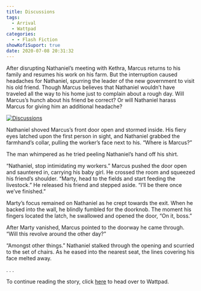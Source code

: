```yaml
---
title: Discussions
tags:
  - Arrival
  - Wattpad
categories:
  - - Flash Fiction
showKofiSuport: true
date: 2020-07-08 20:31:32
---
```


After disrupting Nathaniel’s meeting with Kethra, Marcus returns to his family and resumes his work on his farm. But the interruption caused headaches for Nathaniel, spurring the leader of the new government to visit his old friend. Though Marcus believes that Nathaniel wouldn’t have traveled all the way to his home just to complain about a rough day.<!-- more --> Will Marcus’s hunch about his friend be correct? Or will Nathaniel harass Marcus for giving him an additional headache?

<div class="center">

[![Discussions](/images/covers/arrival.png "Discussions")](https://www.wattpad.com/917412011-arrival-discussions)

</div>

Nathaniel shoved Marcus’s front door open and stormed inside. His fiery eyes latched upon the first person in sight, and Nathaniel grabbed the farmhand’s collar, pulling the worker’s face next to his. “Where is Marcus?”

The man whimpered as he tried peeling Nathaniel’s hand off his shirt.

“Nathaniel, stop intimidating my workers.” Marcus pushed the door open and sauntered in, carrying his baby girl. He crossed the room and squeezed his friend’s shoulder. “Marty, head to the fields and start feeding the livestock.” He released his friend and stepped aside. “I’ll be there once we’ve finished.”

Marty’s focus remained on Nathaniel as he crept towards the exit. When he backed into the wall, he blindly fumbled for the doorknob. The moment his fingers located the latch, he swallowed and opened the door, “On it, boss.”

After Marty vanished, Marcus pointed to the doorway he came through. “Will this revolve around the other day?”

“Amongst other things.” Nathaniel stalked through the opening and scurried to the set of chairs. As he eased into the nearest seat, the lines covering his face melted away.

<div class="center story-ellipses">
.
.
.
</div>

<div>

To continue reading the story, click [here](https://www.wattpad.com/917412011-arrival-discussions) to head over to Wattpad.

</div>